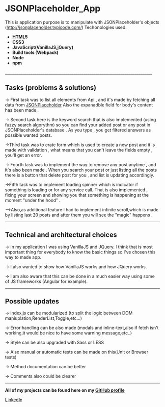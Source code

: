 # JSONPlaceholder_App

This is application purpose is to manipulate with JSONPlaceholder's objects (http://jsonplaceholder.typicode.com/)
Techonologies used:

<b><ul>
<li>HTML5</li>
<li>CSS3</li>
<li>JavaScript(VanillaJS,jQuery)</li>
<li>Build tools (Webpack)</li>
<li>Node</li>
<li>npm</li></ul></b>
___________________________________________________________________________


<h2>Tasks (problems & solutions)</h2>


-> First task was to list all elements from Api , and it's made by fetching all data from <a href="http://jsonplaceholder.typicode.com/">JSONPlaceholder</a>
Also the expanadble field for body's content has been made .

-> Second task here is the keyword search that is also implemented (using fuzzy search algorythm) so you can find your added post or any post in JSONPlaceholder's database .
As you type , you get filtered answers as possible wanted posts.

->Third task was to crate form which is used to create a new post and it is made with validation , what means that you can't leave the fields empty , you'll get an error.

-> Fourth task was to implement the way to remove any post anytime , and it's also been made . When you search your post or just listing all the posts there is a button that delete post for you , and list is updating accordingly.

->Fifth task was to implement loading spinner which is indicator if something is loading or for any service call. That is also implemented , fixing your screen and showing you that something is happening at the moment "under the hood" .

-->Also,as additional feature I had to implement infinite scroll,which is made by listing last 20 posts and after them you will see the "magic" happens .

___________________________________________________________________________

<h2>Technical and architectural choices</h2>

-> In my application I was using VanillaJS and JQuery. I think that is most important thing for everybody to know the basic things so I've chosen this way to made app.

-> I also wanted to show how VanillaJS works and how JQuery works.

-> I am also aware that this can be done in a much easier way using some of JS frameworks (Angular for example).

___________________________________________________________________________


<h2>Possible updates</h2>

-> index.js can be modularized (to split the logic between DOM maniuplation,RenderList,Toggle,etc...)

-> Error handling can be also made (modals and inline-text,also if fetch isn't working,it would be nice to have some warning message,etc..)

-> Style can be also upgraded with Sass or LESS

-> Also manual or automatic tests can be made on this(Unit or Browser tests)

-> Method documentation can be better

-> Comments also could be clearer
___________________________________________________________________________


<b>All of my projects can be found here on my <a href="https://github.com/crypt096?tab=repositories">GitHub profile</a></b>

<a href="https://www.linkedin.com/in/acvjetan/">LinkedIn</a>





